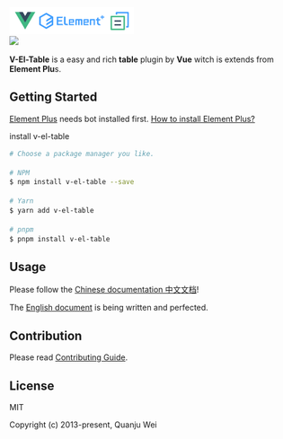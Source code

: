 
<a href="https://v-el-table.anbine.com/">
    <img src="./public/zip.png" height="48px" width="auto" alt="" />
</a>
<br/>
<a href="https://www.npmjs.com/package/v-el-table">
    <img src="https://img.shields.io/badge/npm-0.1.0--beta.40-brightgreen">
</a>


**V-El-Table** is a easy and rich **table** plugin by **Vue** witch is extends from **Element Plu**s.

## Getting Started

[Element Plus](https://element-plus.org) needs bot installed first. [How to install Element Plus?](https://element-plus.org/en-US/guide/installation.html)

install v-el-table

```sh
# Choose a package manager you like.

# NPM
$ npm install v-el-table --save

# Yarn
$ yarn add v-el-table

# pnpm
$ pnpm install v-el-table
```

## Usage

Please follow the [Chinese documentation 中文文档](https://v-el-table.anbine.com/)!

The [English document](https://v-el-table.anbine.com/en/) is being written and perfected.

## Contribution

Please read [Contributing Guide](./.github/contributing.md).

## License

MIT

Copyright (c) 2013-present, Quanju Wei
